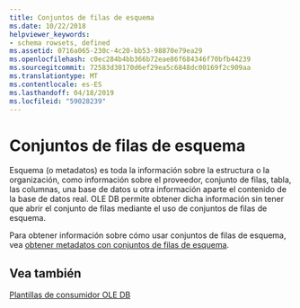 ```yaml
---
title: Conjuntos de filas de esquema
ms.date: 10/22/2018
helpviewer_keywords:
- schema rowsets, defined
ms.assetid: 0716a065-230c-4c20-bb53-98870e79ea29
ms.openlocfilehash: c0ec284b4bb366b72eae86f684346f70bfb44239
ms.sourcegitcommit: 72583d30170d6ef29ea5c6848dc00169f2c909aa
ms.translationtype: MT
ms.contentlocale: es-ES
ms.lasthandoff: 04/18/2019
ms.locfileid: "59028239"
---
```

# <a name="schema-rowsets"></a>Conjuntos de filas de esquema

Esquema (o metadatos) es toda la información sobre la estructura o la organización, como información sobre el proveedor, conjunto de filas, tabla, las columnas, una base de datos u otra información aparte el contenido de la base de datos real. OLE DB permite obtener dicha información sin tener que abrir el conjunto de filas mediante el uso de conjuntos de filas de esquema.

Para obtener información sobre cómo usar conjuntos de filas de esquema, vea [obtener metadatos con conjuntos de filas de esquema](../../data/oledb/obtaining-metadata-with-schema-rowsets.md).

## <a name="see-also"></a>Vea también

[Plantillas de consumidor OLE DB](../../data/oledb/ole-db-consumer-templates-cpp.md)